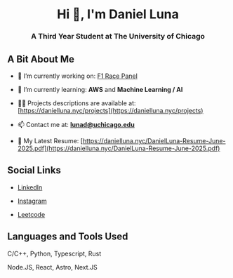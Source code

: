 <h1 align="center">Hi 👋, I'm Daniel Luna</h1>
<h3 align="center">A Third Year Student at The University of Chicago</h3>

## A Bit About Me

- 🔭 I’m currently working on: [F1 Race Panel](https://f1racepanel.com/)

- 🌱 I’m currently learning: **AWS** and **Machine Learning / AI**

- 👨‍💻 Projects descriptions are available at: [https://danielluna.nyc/projects](https://danielluna.nyc/projects)

- 📫 Contact me at: **lunad@uchicago.edu**

- 📄 My Latest Resume: [https://danielluna.nyc/DanielLuna-Resume-June-2025.pdf](https://danielluna.nyc/DanielLuna-Resume-June-2025.pdf)

## Social Links

- [LinkedIn](https://linkedin.com/in/danielluna90)

- [Instagram](https://instagram.com/daniel_luna_90)

- [Leetcode](https://www.leetcode.com/danielluna90)

## Languages and Tools Used
C/C++, Python, Typescript, Rust

Node.JS, React, Astro, Next.JS
